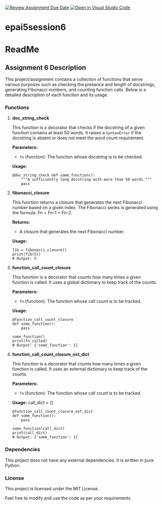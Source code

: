 [![Review Assignment Due Date](https://classroom.github.com/assets/deadline-readme-button-22041afd0340ce965d47ae6ef1cefeee28c7c493a6346c4f15d667ab976d596c.svg)](https://classroom.github.com/a/z8haBqsC)
[![Open in Visual Studio Code](https://classroom.github.com/assets/open-in-vscode-2e0aaae1b6195c2367325f4f02e2d04e9abb55f0b24a779b69b11b9e10269abc.svg)](https://classroom.github.com/online_ide?assignment_repo_id=15331559&assignment_repo_type=AssignmentRepo)
# epai5session6

# ReadMe

## Assignment 6 Description

This project/assignment contains a collection of functions that serve various purposes such as checking the presence and length of docstrings, generating Fibonacci numbers, and counting function calls. Below is a detailed description of each function and its usage.

### Functions

1.  **doc_string_check**
    
    This function is a decorator that checks if the docstring of a given function contains at least 50 words. It raises a `SyntaxError` if the docstring is absent or does not meet the word count requirement.
    
    **Parameters:**
    
    -   `fn` (function): The function whose docstring is to be checked.
    
    **Usage:** 
    ```{python}
    @doc_string_check def some_function(): 
	    """A sufficiently long docstring with more than 50 words.""" 
	    pass
	```
    
2.  **fibonacci_closure**
    
    This function returns a closure that generates the next Fibonacci number based on a given index. The Fibonacci series is generated using the formula: Fn = Fn-1 + Fn-2.
    
    **Returns:**
    
    -   A closure that generates the next Fibonacci number.
    
    **Usage:** 
    ```{python}
    fib = fibonacci_closure() 
    print(fib(5)) 
    # Output: 5
    ```
    
3.  **function_call_count_closure**
    
    This function is a decorator that counts how many times a given function is called. It uses a global dictionary to keep track of the counts.
    
    **Parameters:**
    
    -   `fn` (function): The function whose call count is to be tracked.
    
    **Usage:** 
    ```{python}
    @function_call_count_closure 
    def some_function(): 
	    pass 
    
    some_function() 
    print(fn_called) 
    # Output: {'some_function': 1}
    ```
4.  **function_call_count_closure_ext_dict**
    
    This function is a decorator that counts how many times a given function is called. It uses an external dictionary to keep track of the counts.
    
    **Parameters:**
    
    -   `fn` (function): The function whose call count is to be tracked.
    
    **Usage:** call_dict = {}
    ```{python}
    @function_call_count_closure_ext_dict 
    def some_function(): 
	    pass
    
    some_function(call_dict) 
	print(call_dict) 
	# Output: {'some_function': 1}
    ```

### Dependencies

This project does not have any external dependencies. It is written in pure Python.

### License

This project is licensed under the MIT License.

Feel free to modify and use the code as per your requirements